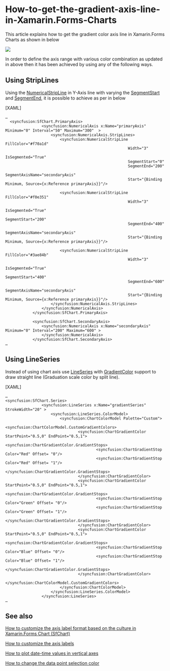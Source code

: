 # How-to-get-the-gradient-axis-line-in-Xamarin.Forms-Charts
This article explains how to get the gradient color axis line in Xamarin.Forms Charts as shown in below

 ![](output.jpg)

In order to define the axis range with various color combination as updated in above then it has been achieved by using any of the following ways.
## Using StripLines
Using the [NumericalStripLine](https://help.syncfusion.com/cr/xamarin/Syncfusion.SfChart.XForms.NumericalStripLine.html) in Y-Axis line with varying the [SegmentStart](https://help.syncfusion.com/cr/xamarin/Syncfusion.SfChart.XForms.ChartStripLine.html#Syncfusion_SfChart_XForms_ChartStripLine_SegmentStart) and [SegmentEnd](https://help.syncfusion.com/cr/xamarin/Syncfusion.SfChart.XForms.ChartStripLine.html#Syncfusion_SfChart_XForms_ChartStripLine_SegmentEnd), it is possible to achieve as per in below 

[XAML]

```
…
  <syncfusion:SfChart.PrimaryAxis>
                <syncfusion:NumericalAxis x:Name="primaryAxis" Minimum="0" Interval="50" Maximum="300"  >
                    <syncfusion:NumericalAxis.StripLines>
                        <syncfusion:NumericalStripLine FillColor="#f70a1d" 
                                                      Width="3" 
                                                      IsSegmented="True"
                                                      SegmentStart="0" 
                                                      SegmentEnd="200" 
                                                      SegmentAxisName="secondaryAxis"
                                                      Start="{Binding Minimum, Source={x:Reference primaryAxis}}"/>

                        <syncfusion:NumericalStripLine FillColor="#f0e351" 
                                                      Width="3" 
                                                      IsSegmented="True"
                                                      SegmentStart="200" 
                                                      SegmentEnd="400" 
                                                      SegmentAxisName="secondaryAxis"
                                                      Start="{Binding Minimum, Source={x:Reference primaryAxis}}"/>

                        <syncfusion:NumericalStripLine FillColor="#3ae84b" 
                                                      Width="3" 
                                                      IsSegmented="True"
                                                      SegmentStart="400" 
                                                      SegmentEnd="600" 
                                                      SegmentAxisName="secondaryAxis"
                                                      Start="{Binding Minimum, Source={x:Reference primaryAxis}}"/>
                    </syncfusion:NumericalAxis.StripLines>
                </syncfusion:NumericalAxis>
            </syncfusion:SfChart.PrimaryAxis>

            <syncfusion:SfChart.SecondaryAxis>
                <syncfusion:NumericalAxis x:Name="secondaryAxis" Minimum="0" Interval="200" Maximum="600" >
                </syncfusion:NumericalAxis>
            </syncfusion:SfChart.SecondaryAxis>
…
```
## Using LineSeries
Instead of using chart axis use [LineSeries](https://help.syncfusion.com/xamarin/charts/charttypes#line-chart) with [GradientColor](https://help.syncfusion.com/xamarin/charts/appearance#gradient-colors) support to draw straight line (Graduation scale color by split line).

[XAML]
```
…
<syncfusion:SfChart.Series>
                <syncfusion:LineSeries x:Name="gradientSeries" StrokeWidth="20" >
                    <syncfusion:LineSeries.ColorModel>
                        <syncfusion:ChartColorModel Palette="Custom">
                            <syncfusion:ChartColorModel.CustomGradientColors>
                                <syncfusion:ChartGradientColor StartPoint="0.5,0" EndPoint="0.5,1">
                                    <syncfusion:ChartGradientColor.GradientStops>
                                        <syncfusion:ChartGradientStop Color="Red" Offset= "0"/>
                                        <syncfusion:ChartGradientStop Color="Red" Offset= "1"/>
                                    </syncfusion:ChartGradientColor.GradientStops>
                                </syncfusion:ChartGradientColor>
                                <syncfusion:ChartGradientColor StartPoint="0.5,0" EndPoint="0.5,1">
                                    <syncfusion:ChartGradientColor.GradientStops>
                                        <syncfusion:ChartGradientStop Color="Green" Offset= "0"/>
                                        <syncfusion:ChartGradientStop Color="Green" Offset= "1"/>
                                    </syncfusion:ChartGradientColor.GradientStops>
                                </syncfusion:ChartGradientColor>
                                <syncfusion:ChartGradientColor StartPoint="0.5,0" EndPoint="0.5,1">
                                    <syncfusion:ChartGradientColor.GradientStops>
                                        <syncfusion:ChartGradientStop Color="Blue" Offset= "0"/>
                                        <syncfusion:ChartGradientStop Color="Blue" Offset= "1"/>
                                    </syncfusion:ChartGradientColor.GradientStops>
                                </syncfusion:ChartGradientColor>
                            </syncfusion:ChartColorModel.CustomGradientColors>
                        </syncfusion:ChartColorModel>
                    </syncfusion:LineSeries.ColorModel>
                </syncfusion:LineSeries>
…
```

## See also

[How to customize the axis label format based on the culture in Xamarin.Forms Chart (SfChart)](https://www.syncfusion.com/kb/11289/how-to-customize-the-axis-label-format-based-on-the-culture-in-xamarin-forms-chart-sfchart)

[How to customize the axis labels](https://www.syncfusion.com/kb/5545/how-to-customize-the-axis-labels)

[How to plot date-time values in vertical axes](https://www.syncfusion.com/kb/8732/how-to-plot-date-time-values-in-vertical-axes)

[How to change the data point selection color](https://www.syncfusion.com/kb/4957/how-to-change-the-data-point-selection-color)
